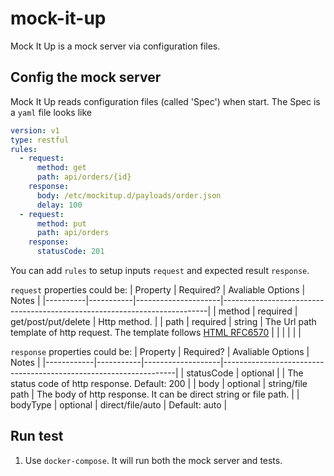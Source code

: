 # mock-it-up
Mock It Up is a mock server via configuration files.

## Config the mock server
Mock It Up reads configuration files (called 'Spec') when start.
The Spec is a ```yaml``` file looks like
```yml
version: v1
type: restful
rules:
  - request:
      method: get
      path: api/orders/{id}
    response:
      body: /etc/mockitup.d/payloads/order.json
      delay: 100
  - request:
      method: put
      path: api/orders
    response:
      statusCode: 201
```

You can add ```rules``` to setup inputs ```request``` and expected result ```response```.

```request``` properties could be:
| Property | Required? | Avaliable Options   | Notes                                                                    |
|----------|-----------|---------------------|--------------------------------------------------------------------------|
| method   | required  | get/post/put/delete | Http method.                                                             |
| path     | required  | string              | The Url path template of http request. The template follows [HTML RFC6570](https://tools.ietf.org/html/rfc6570) |
|          |           |                     |                                                                          |

```response``` properties could be:
| Property   | Required? | Avaliable Options | Notes                                                            |
|------------|-----------|-------------------|------------------------------------------------------------------|
| statusCode | optional  |                   | The status code of http response. Default: 200                   |
| body       | optional  | string/file path  | The body of http response. It can be direct string or file path. |
| bodyType   | optional  | direct/file/auto  | Default: auto                                                    |

## Run test
1. Use ```docker-compose```. It will run both the mock server and tests.
